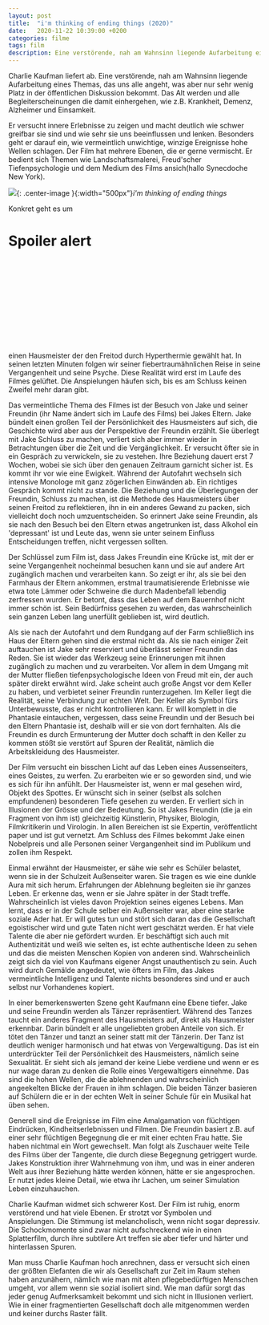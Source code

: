 ```yaml
---
layout: post
title:  "i'm thinking of ending things (2020)"
date:   2020-11-22 10:39:00 +0200
categories: filme
tags: film
description: Eine verstörende, nah am Wahnsinn liegende Aufarbeitung eines Themas, das uns alle angeht.
---
```

Charlie Kaufman liefert ab. Eine verstörende, nah am Wahnsinn liegende Aufarbeitung eines Themas, das uns alle angeht, was aber nur sehr wenig Platz in der öffentlichen Diskussion bekommt. Das Alt werden und alle Begleiterscheinungen die damit einhergehen, wie z.B. Krankheit, Demenz, Alzheimer und Einsamkeit. 

Er versucht innere Erlebnisse zu zeigen und macht deutlich wie schwer greifbar sie sind und wie sehr sie uns beeinflussen und lenken. Besonders geht er darauf ein, wie vermeintlich unwichtige, winzige Ereignisse hohe Wellen schlagen. Der Film hat mehrere Ebenen, die er gerne vermischt. Er bedient sich Themen wie Landschaftsmalerei, Freud'scher Tiefenpsychologie und dem Medium des Films ansich(hallo Synecdoche New York). 

![]({{'/assets/images/Im_thinking_of_ending_things.jpg'}}){: .center-image }{:width="500px"}*i'm thinking of ending things*

Konkret geht es um

# Spoiler alert

<br>
<br>
<br>
<br>
<br>
<br>
<br>
<br>
<br>
<br>

















einen Hausmeister der den Freitod durch Hyperthermie gewählt hat. In seinen letzten Minuten folgen wir seiner fiebertraumähnlichen Reise in seine Vergangenheit und seine Psyche. Diese Realität wird erst im Laufe des Filmes gelüftet. Die Anspielungen häufen sich, bis es am Schluss keinen Zweifel mehr daran gibt.

Das vermeintliche Thema des Filmes ist der Besuch von Jake und seiner Freundin (ihr Name ändert sich im Laufe des Films) bei Jakes Eltern. Jake bündelt einen großen Teil der Persönlichkeit des Hausmeisters auf sich, die Geschichte wird aber aus der Perspektive der Freundin erzählt. Sie überlegt mit Jake Schluss zu machen, verliert sich aber immer wieder in Betrachtungen über die Zeit und die Vergänglichkeit. Er versucht öfter sie in ein Gespräch zu verwickeln, sie zu vestehen. Ihre Beziehung dauert erst 7 Wochen, wobei sie sich über den genauen Zeitraum garnicht sicher ist. Es kommt ihr vor wie eine Ewigkeit. Während der Autofahrt wechseln sich intensive Monologe mit ganz zögerlichen Einwänden ab. Ein richtiges Gespräch kommt nicht zu stande. Die Beziehung und die Überlegungen der Freundin, Schluss zu machen, ist die Methode des Hausmeisters über seinen Freitod zu reflektieren, ihn in ein anderes Gewand zu packen, sich vielleicht doch noch umzuentscheiden. So erinnert Jake seine Freundin, als sie nach den Besuch bei den Eltern etwas angetrunken ist, dass Alkohol ein 'depressant' ist und Leute das, wenn sie unter seinem Einfluss Entscheidungen treffen, nicht vergessen sollten.

Der Schlüssel zum Film ist, dass Jakes Freundin eine Krücke ist, mit der er seine Vergangenheit nocheinmal besuchen kann und sie auf andere Art zugänglich machen und verarbeiten kann. So zeigt er ihr, als sie bei den Farmhaus der Eltern ankommen, erstmal traumatisierende Erlebnisse wie etwa tote Lämmer oder Schweine die durch Madenbefall lebendig zerfressen wurden. Er betont, dass das Leben auf dem Bauernhof nicht immer schön ist. Sein Bedürfniss gesehen zu werden, das wahrscheinlich sein ganzen Leben lang unerfüllt geblieben ist, wird deutlich.

Als sie nach der Autofahrt und dem Rundgang auf der Farm schließlich ins Haus der Eltern gehen sind die erstmal nicht da. Als sie nach einiger Zeit auftauchen ist Jake sehr reserviert und überlässt seiner Freundin das Reden. Sie ist wieder das Werkzeug seine Erinnerungen mit ihnen zugänglich zu machen und  zu verarbeiten. Vor allem in dem Umgang mit der Mutter fließen tiefenpsychologische Ideen von Freud mit ein, der auch später direkt erwähnt wird. Jake scheint auch große Angst vor dem Keller zu haben, und verbietet seiner Freundin runterzugehen. Im Keller liegt die Realität, seine Verbindung zur echten Welt. Der Keller als Symbol fürs Unterbewusste, das er nicht kontrollieren kann. Er will komplett in die Phantasie eintauchen, vergessen, dass seine Freundin und der Besuch bei den Eltern Phantasie ist, deshalb will er sie von dort fernhalten. Als die Freundin es durch Ermunterung der Mutter doch schafft in den Keller zu kommen stößt sie verstört auf Spuren der Realität, nämlich die Arbeitskleidung des Hausmeister. 

Der Film versucht ein bisschen Licht auf das Leben eines Aussenseiters, eines Geistes, zu werfen. Zu erarbeiten wie er so geworden sind, und wie es sich für ihn anfühlt. Der Hausmeister ist, wenn er mal gesehen wird, Objekt des Spottes. Er wünscht sich in seiner (selbst als solchen empfundenen) besonderen Tiefe gesehen zu werden. Er verliert sich in Illusionen der Grösse und der Bedeutung. So ist Jakes Freundin (die ja ein Fragment von ihm ist) gleichzeitig Künstlerin, Physiker, Biologin, Filmkritikerin und Virologin. In allen Bereichen ist sie Expertin, veröffentlicht paper und ist gut vernetzt. Am Schluss des Filmes bekommt Jake einen Nobelpreis und alle Personen seiner Vergangenheit sind im Publikum und zollen ihm Respekt. 

Einmal erwähnt der Hausmeister, er sähe wie sehr es Schüler belastet, wenn sie in der Schulzeit Außenseiter waren. Sie tragen es wie eine dunkle Aura mit sich herum. Erfahrungen der Ablehnung begleiten sie ihr ganzes Leben. Er erkenne das, wenn er sie Jahre später in der Stadt treffe. Wahrscheinlich ist vieles davon Projektion seines eigenes Lebens. Man lernt, dass er in der Schule selber ein Außenseiter war, aber eine starke soziale Ader hat. Er will gutes tun und stört sich daran das die Gesellschaft egoistischer wird und gute Taten nicht wert geschätzt werden. Er hat viele Talente die aber nie gefördert wurden. Er beschäftigt sich auch mit Authentizität und weiß wie selten es, ist echte authentische Ideen zu sehen und das die meisten Menschen Kopien von anderen sind. Wahrscheinlich zeigt sich da viel von Kaufmans eigener Angst unauthentisch zu sein. Auch wird durch Gemälde angedeutet, wie öfters im Film, das Jakes vermeintliche Intelligenz und Talente nichts besonderes sind und er auch selbst nur Vorhandenes kopiert. 

In einer bemerkenswerten Szene geht Kaufmann eine Ebene tiefer. Jake und seine Freundin werden als Tänzer repräsentiert. Während des Tanzes taucht ein anderes Fragment des Hausmeisters auf, direkt als Hausmeister erkennbar. Darin bündelt er alle ungeliebten groben Anteile von sich. Er tötet den Tänzer und tanzt an seiner statt mit der Tänzerin. Der Tanz ist deutlich weniger harmonisch und hat etwas von Vergewaltigung. Das ist ein unterdrückter Teil der Persönlichkeit des Hausmeisters, nämlich seine Sexualität. Er sieht sich als jemand der keine Liebe verdiene und wenn er es nur wage daran zu denken die Rolle eines Vergewaltigers einnehme. Das sind die hohen Wellen, die die ablehnenden und wahrscheinlich angeekelten Blicke der Frauen in ihm schlagen. Die beiden Tänzer basieren auf Schülern die er in der echten Welt in seiner Schule für ein Musikal hat üben sehen. 

Generell sind die Ereignisse im Film eine Amalgamation von flüchtigen Eindrücken, Kindheitserlebnissen und Filmen. Die Freundin basiert z.B. auf einer sehr flüchtigen Begegnung die er mit einer echten Frau hatte. Sie haben nichtmal ein Wort gewechselt. Man folgt als Zuschauer weite Teile des Films über der Tangente, die durch diese Begegnung getriggert wurde. Jakes Konstruktion ihrer Wahrnehmung von ihm, und was in einer anderen Welt aus ihrer Beziehung hätte werden können, hätte er sie angesprochen. Er nutzt jedes kleine Detail, wie etwa ihr Lachen, um seiner Simulation Leben einzuhauchen. 

Charlie Kaufman widmet sich schwerer Kost. Der Film ist ruhig, enorm verstörend und hat viele Ebenen. Er strotzt vor Symbolen und Anspielungen. Die Stimmung ist melancholisch, wenn nicht sogar depressiv. Die Schockmomente sind zwar nicht aufschreckend wie in einen Splatterfilm, durch ihre subtilere Art treffen sie aber tiefer und härter und hinterlassen Spuren. 

Man muss Charlie Kaufman hoch anrechnen, dass er versucht sich einen der größten Elefanten die wir als Gesellschaft zur Zeit im Raum stehen haben anzunähern, nämlich wie man mit alten pflegebedürftigen Menschen umgeht, vor allem wenn sie sozial isoliert sind. Wie man dafür sorgt das jeder genug Aufmerksamkeit bekommt und sich nicht in Illusionen verliert. Wie in einer fragmentierten Gesellschaft doch alle mitgenommen werden und keiner durchs Raster fällt.


